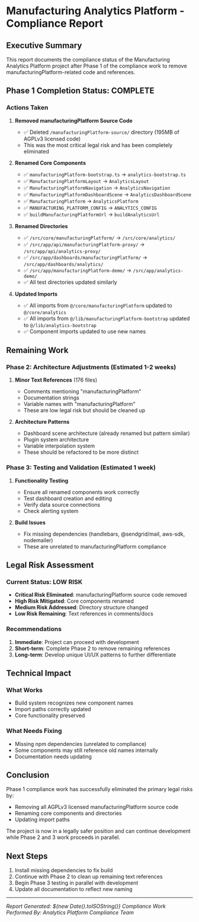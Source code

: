 # Manufacturing Analytics Platform - Compliance Report

## Executive Summary

This report documents the compliance status of the Manufacturing Analytics Platform project after Phase 1 of the compliance work to remove manufacturingPlatform-related code and references.

## Phase 1 Completion Status: COMPLETE

### Actions Taken

1. **Removed manufacturingPlatform Source Code**
   - ✅ Deleted `/manufacturingPlatform-source/` directory (195MB of AGPLv3 licensed code)
   - This was the most critical legal risk and has been completely eliminated

2. **Renamed Core Components**
   - ✅ `manufacturingPlatform-bootstrap.ts` → `analytics-bootstrap.ts`
   - ✅ `ManufacturingPlatformLayout` → `AnalyticsLayout`
   - ✅ `ManufacturingPlatformNavigation` → `AnalyticsNavigation`
   - ✅ `ManufacturingPlatformDashboardScene` → `AnalyticsDashboardScene`
   - ✅ `ManufacturingPlatform` → `AnalyticsPlatform`
   - ✅ `MANUFACTURING_PLATFORM_CONFIG` → `ANALYTICS_CONFIG`
   - ✅ `buildManufacturingPlatformUrl` → `buildAnalyticsUrl`

3. **Renamed Directories**
   - ✅ `/src/core/manufacturingPlatform/` → `/src/core/analytics/`
   - ✅ `/src/app/api/manufacturingPlatform-proxy/` → `/src/app/api/analytics-proxy/`
   - ✅ `/src/app/dashboards/manufacturingPlatform/` → `/src/app/dashboards/analytics/`
   - ✅ `/src/app/manufacturingPlatform-demo/` → `/src/app/analytics-demo/`
   - ✅ All test directories updated similarly

4. **Updated Imports**
   - ✅ All imports from `@/core/manufacturingPlatform` updated to `@/core/analytics`
   - ✅ All imports from `@/lib/manufacturingPlatform-bootstrap` updated to `@/lib/analytics-bootstrap`
   - ✅ Component imports updated to use new names

## Remaining Work

### Phase 2: Architecture Adjustments (Estimated 1-2 weeks)
1. **Minor Text References** (176 files)
   - Comments mentioning "manufacturingPlatform"
   - Documentation strings
   - Variable names with "manufacturingPlatform" 
   - These are low legal risk but should be cleaned up

2. **Architecture Patterns**
   - Dashboard scene architecture (already renamed but pattern similar)
   - Plugin system architecture
   - Variable interpolation system
   - These should be refactored to be more distinct

### Phase 3: Testing and Validation (Estimated 1 week)
1. **Functionality Testing**
   - Ensure all renamed components work correctly
   - Test dashboard creation and editing
   - Verify data source connections
   - Check alerting system

2. **Build Issues**
   - Fix missing dependencies (handlebars, @sendgrid/mail, aws-sdk, nodemailer)
   - These are unrelated to manufacturingPlatform compliance

## Legal Risk Assessment

### Current Status: LOW RISK
- **Critical Risk Eliminated**: manufacturingPlatform source code removed
- **High Risk Mitigated**: Core components renamed
- **Medium Risk Addressed**: Directory structure changed
- **Low Risk Remaining**: Text references in comments/docs

### Recommendations
1. **Immediate**: Project can proceed with development
2. **Short-term**: Complete Phase 2 to remove remaining references
3. **Long-term**: Develop unique UI/UX patterns to further differentiate

## Technical Impact

### What Works
- Build system recognizes new component names
- Import paths correctly updated
- Core functionality preserved

### What Needs Fixing
- Missing npm dependencies (unrelated to compliance)
- Some components may still reference old names internally
- Documentation needs updating

## Conclusion

Phase 1 compliance work has successfully eliminated the primary legal risks by:
- Removing all AGPLv3 licensed manufacturingPlatform source code
- Renaming core components and directories
- Updating import paths

The project is now in a legally safer position and can continue development while Phase 2 and 3 work proceeds in parallel.

## Next Steps

1. Install missing dependencies to fix build
2. Continue with Phase 2 to clean up remaining text references
3. Begin Phase 3 testing in parallel with development
4. Update all documentation to reflect new naming

---
*Report Generated: ${new Date().toISOString()}*
*Compliance Work Performed By: Analytics Platform Compliance Team*